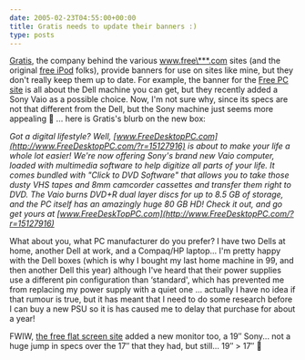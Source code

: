 ```yaml
---
date: 2005-02-23T04:55:00+00:00
title: Gratis needs to update their banners :)
type: posts
---
```

[Gratis](http://www.gratisnetwork.com/), the company behind the various www.free\***.com sites (and the original [free iPod](http://www.freeiPods.com/?r=14756414) folks), provide banners for use on sites like mine, but they don't really keep them up to date. For example, the banner for the [Free PC site](http://www.FreeDesktopPC.com/?r=15127916) is all about the Dell machine you can get, but they recently added a Sony Vaio as a possible choice. Now, I'm not sure why, since its specs are not that different from the Dell, but the Sony machine just seems more appealing 🙂 ... here is Gratis's blurb on the new box:

_Got a digital lifestyle? Well, [www.FreeDesktopPC.com](http://www.FreeDesktopPC.com/?r=15127916) is about to make your life a whole lot easier! We're now offering Sony's brand new Vaio computer, loaded with multimedia software to help digitize all parts of your life. It comes bundled with "Click to DVD Software" that allows you to take those dusty VHS tapes and 8mm camcorder cassettes and transfer them right to DVD. The Vaio burns DVD+R dual layer discs for up to 8.5 GB of storage, and the PC itself has an amazingly huge 80 GB HD! Check it out, and go get yours at [www.FreeDeskTopPC.com](http://www.FreeDesktopPC.com/?r=15127916)_

What about you, what PC manufacturer do you prefer? I have two Dells at home, another Dell at work, and a Compaq/HP laptop... I'm pretty happy with the Dell boxes (which is why I bought my last home machine in 99, and then another Dell this year) although I've heard that their power supplies use a different pin configuration than &#8216;standard', which has prevented me from replacing my power supply with a quiet one ... actually I have no idea if that rumour is true, but it has meant that I need to do some research before I can buy a new PSU so it is has caused me to delay that purchase for about a year!

FWIW, [the free flat screen site](http://www.FreeFlatScreens.com/?r=13882371) added a new monitor too, a 19&#8243; Sony... not a huge jump in specs over the 17&#8243; that they had, but still... 19&#8243; > 17&#8243; 🙂
